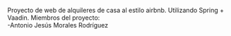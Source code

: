 
Proyecto de web de alquileres de casa al estilo airbnb. Utilizando Spring + Vaadin.
Miembros del proyecto:<br />
-Antonio Jesús Morales Rodríguez<br />


